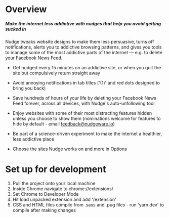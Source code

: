 # Overview

##### Make the internet less addictive with nudges that help you avoid getting sucked in

Nudge tweaks website designs to make them less persuasive, turns off notifications, alerts you to addictive browsing patterns, and gives you tools to manage some of the most addictive parts of the internet — e.g. to delete your Facebook News Feed.

- Get nudged every 15 minutes on an addictive site, or when you quit the site but compulsively return straight away

- Avoid annoying notifications in tab titles ('(1)' and red dots designed to bring you back)

- Save hundreds of hours of your life by deleting your Facebook News Feed forever, across all devices, with Nudge's auto-unfollowing tool

- Enjoy websites with some of their most distracting features hidden unless you choose to show them (nominations welcome for features to hide by default - email feedback@nudgeware.io)

- Be part of a science-driven experiment to make the internet a healthier, less addictive place

- Choose the sites Nudge works on and more in Options

# Set up for development

1. Pull the project onto your local machine
2. Inside Chrome navigate to chrome://extensions/
3. Set Chrome to Developer Mode
4. Hit load unpacked extension and add '/extension'
5. CSS and HTML files compile from .sass and .pug files - run 'yarn dev' to compile after making changes
